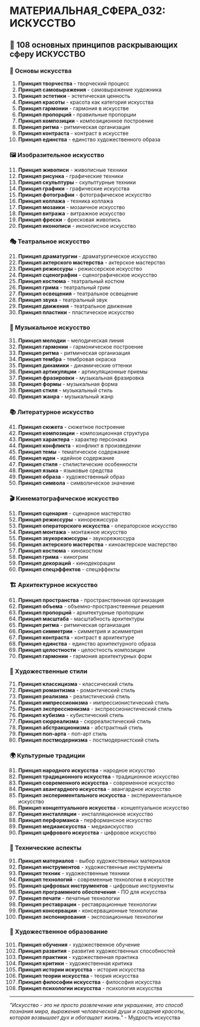 # МАТЕРИАЛЬНАЯ_СФЕРА_032: ИСКУССТВО

## 🌟 108 основных принципов раскрывающих сферу ИСКУССТВО

### 🎨 Основы искусства

1. **Принцип творчества** - творческий процесс
2. **Принцип самовыражения** - самовыражение художника
3. **Принцип эстетики** - эстетическая ценность
4. **Принцип красоты** - красота как категория искусства
5. **Принцип гармонии** - гармония в искусстве
6. **Принцип пропорций** - правильные пропорции
7. **Принцип композиции** - композиционное построение
8. **Принцип ритма** - ритмическая организация
9. **Принцип контраста** - контраст в искусстве
10. **Принцип единства** - единство художественного образа

### 🖼️ Изобразительное искусство

11. **Принцип живописи** - живописные техники
12. **Принцип рисунка** - графические техники
13. **Принцип скульптуры** - скульптурные техники
14. **Принцип графики** - графические искусства
15. **Принцип фотографии** - фотографическое искусство
16. **Принцип коллажа** - техника коллажа
17. **Принцип мозаики** - мозаичное искусство
18. **Принцип витража** - витражное искусство
19. **Принцип фрески** - фресковая живопись
20. **Принцип иконописи** - иконописное искусство

### 🎭 Театральное искусство

21. **Принцип драматургии** - драматургическое искусство
22. **Принцип актерского мастерства** - актерское мастерство
23. **Принцип режиссуры** - режиссерское искусство
24. **Принцип сценографии** - сценографическое искусство
25. **Принцип костюма** - театральный костюм
26. **Принцип грима** - театральный грим
27. **Принцип освещения** - театральное освещение
28. **Принцип звука** - театральный звук
29. **Принцип движения** - театральное движение
30. **Принцип пластики** - пластическое искусство

### 🎵 Музыкальное искусство

31. **Принцип мелодии** - мелодическая линия
32. **Принцип гармонии** - гармоническое построение
33. **Принцип ритма** - ритмическая организация
34. **Принцип тембра** - тембровая окраска
35. **Принцип динамики** - динамические оттенки
36. **Принцип артикуляции** - артикуляционные приемы
37. **Принцип фразировки** - музыкальная фразировка
38. **Принцип формы** - музыкальная форма
39. **Принцип стиля** - музыкальный стиль
40. **Принцип жанра** - музыкальный жанр

### 📚 Литературное искусство

41. **Принцип сюжета** - сюжетное построение
42. **Принцип композиции** - композиционная структура
43. **Принцип характера** - характер персонажа
44. **Принцип конфликта** - конфликт в произведении
45. **Принцип темы** - тематическое содержание
46. **Принцип идеи** - идейное содержание
47. **Принцип стиля** - стилистические особенности
48. **Принцип языка** - языковые средства
49. **Принцип образа** - художественный образ
50. **Принцип символа** - символическое значение

### 🎬 Кинематографическое искусство

51. **Принцип сценария** - сценарное мастерство
52. **Принцип режиссуры** - кинорежиссура
53. **Принцип операторского искусства** - операторское искусство
54. **Принцип монтажа** - монтажное искусство
55. **Принцип звукорежиссуры** - звукорежиссура
56. **Принцип актерского мастерства** - киноактерское мастерство
57. **Принцип костюма** - кинокостюм
58. **Принцип грима** - киногрим
59. **Принцип декораций** - кинодекорации
60. **Принцип спецэффектов** - спецэффекты

### 🏗️ Архитектурное искусство

61. **Принцип пространства** - пространственная организация
62. **Принцип объема** - объемно-пространственные решения
63. **Принцип пропорций** - архитектурные пропорции
64. **Принцип масштаба** - масштабность архитектуры
65. **Принцип ритма** - ритмическая организация
66. **Принцип симметрии** - симметрия и асимметрия
67. **Принцип контраста** - контраст в архитектуре
68. **Принцип единства** - единство архитектурного образа
69. **Принцип целостности** - целостность композиции
70. **Принцип гармонии** - гармония архитектурных форм

### 🎨 Художественные стили

71. **Принцип классицизма** - классический стиль
72. **Принцип романтизма** - романтический стиль
73. **Принцип реализма** - реалистический стиль
74. **Принцип импрессионизма** - импрессионистический стиль
75. **Принцип экспрессионизма** - экспрессионистический стиль
76. **Принцип кубизма** - кубистический стиль
77. **Принцип сюрреализма** - сюрреалистический стиль
78. **Принцип абстракционизма** - абстрактный стиль
79. **Принцип поп-арта** - поп-арт стиль
80. **Принцип постмодернизма** - постмодернистский стиль

### 🌍 Культурные традиции

81. **Принцип народного искусства** - народное искусство
82. **Принцип традиционного искусства** - традиционное искусство
83. **Принцип современного искусства** - современное искусство
84. **Принцип авангардного искусства** - авангардное искусство
85. **Принцип экспериментального искусства** - экспериментальное искусство
86. **Принцип концептуального искусства** - концептуальное искусство
87. **Принцип инсталляции** - инсталляционное искусство
88. **Принцип перформанса** - перформансное искусство
89. **Принцип медиаискусства** - медиаискусство
90. **Принцип цифрового искусства** - цифровое искусство

### 🔧 Технические аспекты

91. **Принцип материалов** - выбор художественных материалов
92. **Принцип инструментов** - художественные инструменты
93. **Принцип техник** - художественные техники
94. **Принцип технологий** - современные технологии в искусстве
95. **Принцип цифровых инструментов** - цифровые инструменты
96. **Принцип программного обеспечения** - ПО для искусства
97. **Принцип печати** - печатные технологии
98. **Принцип реставрации** - реставрационные технологии
99. **Принцип консервации** - консервационные технологии
100. **Принцип экспонирования** - экспозиционные технологии

### 🎯 Художественное образование

101. **Принцип обучения** - художественное обучение
102. **Принцип развития** - развитие художественных способностей
103. **Принцип практики** - художественная практика
104. **Принцип критики** - художественная критика
105. **Принцип истории искусства** - история искусства
106. **Принцип теории искусства** - теория искусства
107. **Принцип философии искусства** - философия искусства
108. **Принцип психологии искусства** - психология искусства

---

*"Искусство - это не просто развлечение или украшение, это способ познания мира, выражения человеческой души и создания красоты, которая возвышает дух и обогащает жизнь."* - Мудрость искусства
